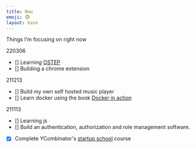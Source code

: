 ```yaml
---
title: Now
emoji: 🐵
layout: base
---
```


Things I'm focusing on right now

220306
- [] Learning [OSTEP](https://pages.cs.wisc.edu/~remzi/OSTEP/)
- [] Building a chrome extension

211213
- [] Build my own self hosted music player
- [] Learn docker using the book [Docker in action](https://books.google.co.in/books/about/Docker_in_Action_Second_Edition.html?id=qzozEAAAQBAJ&source=kp_book_description&redir_esc=y)

211113
- [] Learning js
- [] Build an authentication, authorization and role management software.
- [x] Complete YCombinator's [startup school](https://www.startupschool.org/dashboard) course